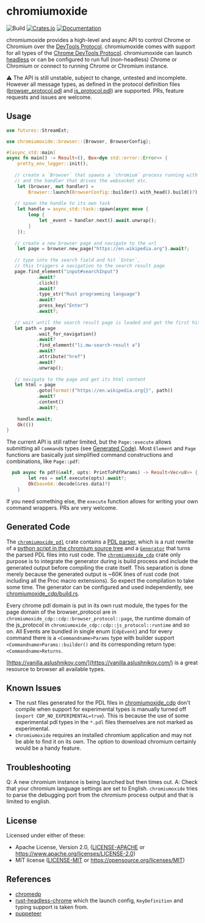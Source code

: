 chromiumoxide
=====================
![Build](https://github.com/mattsse/chromiumoxide/workflows/Continuous%20integration/badge.svg)
[![Crates.io](https://img.shields.io/crates/v/chromiumoxide.svg)](https://crates.io/crates/chromiumoxide)
[![Documentation](https://docs.rs/chromiumoxide/badge.svg)](https://docs.rs/chromiumoxide)

chromiumoxide provides a high-level and async API to control Chrome or Chromium over the [DevTools Protocol](https://chromedevtools.github.io/devtools-protocol/). chromiumoxide comes with support for all types of the [Chrome DevTools Protocol](https://chromedevtools.github.io/devtools-protocol/). chromiumoxide can launch [headless](https://developers.google.com/web/updates/2017/04/headless-chrome) or can be configured to run full (non-headless) Chrome or Chromium or connect to running Chrome or Chromium instance.


⚠️ The API is still unstable, subject to change, untested and incomplete. However all message types, as defined in the protocol definition files ([browser_protocol.pdl](chromiumoxide_cdp/browser_protocol.pdl) and [js_protocol.pdl](chromiumoxide_cdp/js_protocol.pdl)) are supported. PRs, feature requests and issues are welcome.


## Usage

```rust
use futures::StreamExt;

use chromiumoxide::browser::{Browser, BrowserConfig};

#[async_std::main]
async fn main() -> Result<(), Box<dyn std::error::Error>> {
    pretty_env_logger::init();
    
   // create a `Browser` that spawns a `chromium` process running with UI (`with_head()`, headless is default) 
   // and the handler that drives the websocket etc.
    let (browser, mut handler) =
        Browser::launch(BrowserConfig::builder().with_head().build()?).await?;
    
   // spawn the handle to its own task
    let handle = async_std::task::spawn(async move {
        loop {
            let _event = handler.next().await.unwrap();
        }
    });
    
   // create a new browser page and navigate to the url
    let page = browser.new_page("https://en.wikipedia.org").await?;
    
   // type into the search field and hit `Enter`,
   // this triggers a navigation to the search result page
   page.find_element("input#searchInput")
           .await?
           .click()
           .await?
           .type_str("Rust programming language")
           .await?
           .press_key("Enter")
           .await?;
   
   // wait until the search result page is loaded and get the first hit
   let path = page
           .wait_for_navigation()
           .await?
           .find_element("li.mw-search-result a")
           .await?
           .attribute("href")
           .await?
           .unwrap();
    
   // navigate to the page and get its html content
   let html = page
           .goto(format!("https://en.wikipedia.org{}", path))
           .await?
           .content()
           .await?;
   
    handle.await;
    Ok(())
}
```

The current API is still rather limited, but the `Page::execute` allows submitting all `Command`s types (see [Generated Code](README.md#generated-code)). Most `Element` and `Page` functions are basically just simplified command constructions and combinations, like `Page::pdf`:

```rust
  pub async fn pdf(&self, opts: PrintToPdfParams) -> Result<Vec<u8>> {
        let res = self.execute(opts).await?;
        Ok(base64::decode(&res.data)?)
    }
```

If you need something else, the `execute` function allows for writing your own command wrappers. PRs are very welcome.

## Generated Code

The [`chromiumoxide_pdl`](chromiumoxide_pdl) crate contains a [PDL parser](chromiumoxide_pdl/src/pdl/parser.rs), which is a rust rewrite of a [python script in the chromium source tree]( https://chromium.googlesource.com/deps/inspector_protocol/+/refs/heads/master/pdl.py) and a [`Generator`](chromiumoxide_pdl/src/build/generator.rs) that turns the parsed PDL files into rust code. The [`chromiumoxide_cdp`](chromiumoxide_cdp) crate only purpose is to integrate the generator during is build process and include the generated output before compiling the crate itself. This separation is done merely because the generated output is ~60K lines of rust code (not including all the Proc macro extensions). So expect the compilation to take some time.
The generator can be configured and used independently, see [chromiumoxide_cdp/build.rs](chromiumoxide_cdp/build.rs).

Every chrome pdl domain is put in its own rust module, the types for the page domain of the browser_protocol are in `chromiumoxide_cdp::cdp::browser_protocol::page`, the runtime domain of the js_protocol in  `chromiumoxide_cdp::cdp::js_protocol::runtime` and so on.
All Events are bundled in single enum (`CdpEvent`) and for every command there is a `<Commandname>Params` type with builder support `<Commandname>Params::builder()` and its corresponding return type: `<Commandname>Returns`.

[https://vanilla.aslushnikov.com/](https://vanilla.aslushnikov.com/) is a great resource to browser all available types.

## Known Issues

* The rust files generated for the PDL files in [chromiumoxide_cdp](./chromiumoxide_cdp) don't compile when support for experimental types is manually turned off (`export CDP_NO_EXPERIMENTAL=true`). This is because the use of some experimental pdl types in the `*.pdl` files themselves are not marked as experimental.
* `chromiumoxide` requires an installed chromium application and may not be able to find it on its own. The option to download chromium certainly would be a handy feature.

## Troubleshooting

Q: A new chromium instance is being launched but then times out.
A: Check that your chromium language settings are set to English. `chromiumoxide` tries to parse the debugging port from the chromium process output and that is limited to english.

## License

Licensed under either of these:

 * Apache License, Version 2.0, ([LICENSE-APACHE](LICENSE-APACHE) or
   https://www.apache.org/licenses/LICENSE-2.0)
 * MIT license ([LICENSE-MIT](LICENSE-MIT) or
   https://opensource.org/licenses/MIT)
   

## References

* [chromedp](https://github.com/chromedp/chromedp)
* [rust-headless-chrome](https://github.com/Edu4rdSHL/rust-headless-chrome) which the launch config, `KeyDefinition` and typing support is taken from.
* [puppeteer](https://github.com/puppeteer/puppeteer)